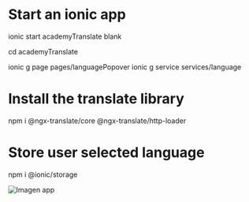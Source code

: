 # Start an ionic app
ionic start academyTranslate blank

cd academyTranslate

ionic g page pages/languagePopover
ionic g service services/language
 
# Install the translate library
npm i @ngx-translate/core @ngx-translate/http-loader
 
# Store user selected language
npm i @ionic/storage


![Imagen app](https://github.com/shaila13/angular/tree/master/academyTranslate/idiomas.png)



